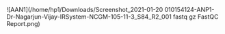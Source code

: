 ![AAN1](/home/hp1/Downloads/Screenshot_2021-01-20 010154124-ANP1-Dr-Nagarjun-Vijay-IRSystem-NCGM-105-11-3_S84_R2_001 fastq gz FastQC Report.png)

